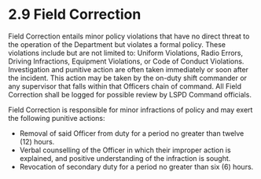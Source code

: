 # 2.9 Field Correction

Field Correction entails minor policy violations that have no direct threat to the operation of the Department but violates a formal policy. These violations include but are not limited to: Uniform Violations, Radio Errors, Driving Infractions, Equipment Violations, or Code of Conduct Violations. Investigation and punitive action are often taken immediately or soon after the incident. This action may be taken by the on-duty shift commander or any supervisor that falls within that Officers chain of command. All Field Correction shall be logged for possible review by LSPD Command officials.

Field Correction is responsible for minor infractions of policy and may exert the following punitive actions:

* Removal of said Officer from duty for a period no greater than twelve (12) hours.
* Verbal counselling of the Officer in which their improper action is explained, and positive understanding of the infraction is sought.
* Revocation of secondary duty for a period no greater than six (6) hours.
